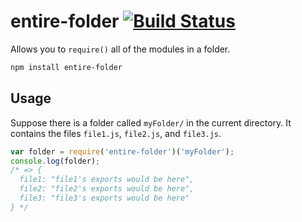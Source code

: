# entire-folder [![Build Status](https://travis-ci.org/not-an-aardvark/entire-folder.svg?branch=master)](https://travis-ci.org/not-an-aardvark/entire-folder)

Allows you to `require()` all of the modules in a folder.

```bash
npm install entire-folder
```

## Usage

Suppose there is a folder called `myFolder/` in the current directory. It contains the files `file1.js`, `file2.js`, and `file3.js`.

```js
var folder = require('entire-folder')('myFolder');
console.log(folder);
/* => {
  file1: "file1's exports would be here",
  file2: "file2's exports would be here",
  file3: "file3's exports would be here"
} */
```
